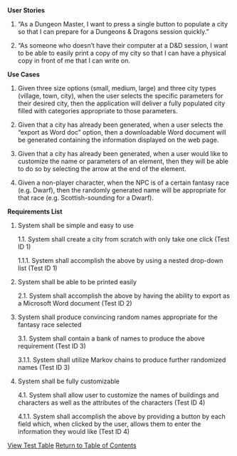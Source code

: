 **User Stories**

1. “As a Dungeon Master, I want to press a single button to populate a city so that I can prepare for a Dungeons & Dragons session quickly.”

2. “As someone who doesn’t have their computer at a D&D session, I want to be able to easily print a copy of my city so that I can have a physical copy in front of me that I can write on.

**Use Cases**

1. Given three size options (small, medium, large) and three city types (village, town, city), when the user selects the specific parameters for their desired city, then the application will deliver a fully populated city filled with categories appropriate to those parameters.

2. Given that a city has already been generated, when a user selects the “export as Word doc” option, then a downloadable Word document will be generated containing the information displayed on the web page.

3. Given that a city has already been generated, when a user would like to customize the name or parameters of an element, then they will be able to do so by selecting the arrow at the end of the element.

4. Given a non-player character, when the NPC is of a certain fantasy race (e.g. Dwarf), then the randomly generated name will be appropriate for that race (e.g. Scottish-sounding for a Dwarf).

**Requirements List**

1. System shall be simple and easy to use

	1.1. System shall create a city from scratch with only take one click (Test ID 1)

	1.1.1. System shall accomplish the above by using a nested drop-down list (Test ID 1)

2. System shall be able to be printed easily

	2.1. System shall accomplish the above by having the ability to export as a Microsoft Word document (Test ID 2)
	
3.	System shall produce convincing random names appropriate for the fantasy race selected

	3.1.	System shall contain a bank of names to produce the above requirement (Test ID 3)
	
	3.1.1.	 System shall utilize Markov chains to produce further randomized names (Test ID 3)
	
4.	System shall be fully customizable

	4.1.	System shall allow user to customize the names of buildings and characters as well as the attributes of the characters (Test ID 4)
	
	4.1.1.	 System shall accomplish the above by providing a button by each field which, when clicked by the user, allows them to 			 enter the information they would like (Test ID 4)

[View Test Table](https://github.com/josh-e-g/Jericho/blob/master/Docs/TestTable.md)
[Return to Table of Contents](https://github.com/josh-e-g/Jericho#jericho)


